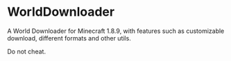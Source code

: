 # WorldDownloader
A World Downloader for Minecraft 1.8.9, with features such as customizable download, different formats and other utils.

Do not cheat.